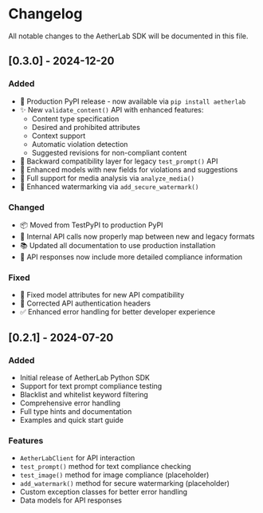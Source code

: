 # Changelog

All notable changes to the AetherLab SDK will be documented in this file.

## [0.3.0] - 2024-12-20

### Added
- 🎉 Production PyPI release - now available via `pip install aetherlab`
- ✨ New `validate_content()` API with enhanced features:
  - Content type specification
  - Desired and prohibited attributes
  - Context support
  - Automatic violation detection
  - Suggested revisions for non-compliant content
- 🔧 Backward compatibility layer for legacy `test_prompt()` API
- 📝 Enhanced models with new fields for violations and suggestions
- 🚀 Full support for media analysis via `analyze_media()`
- 🔐 Enhanced watermarking via `add_secure_watermark()`

### Changed
- 📦 Moved from TestPyPI to production PyPI
- 🔄 Internal API calls now properly map between new and legacy formats
- 📚 Updated all documentation to use production installation
- 🎯 API responses now include more detailed compliance information

### Fixed
- 🐛 Fixed model attributes for new API compatibility
- 🔧 Corrected API authentication headers
- ✅ Enhanced error handling for better developer experience

## [0.2.1] - 2024-07-20
### Added
- Initial release of AetherLab Python SDK
- Support for text prompt compliance testing
- Blacklist and whitelist keyword filtering
- Comprehensive error handling
- Full type hints and documentation
- Examples and quick start guide

### Features
- `AetherLabClient` for API interaction
- `test_prompt()` method for text compliance checking
- `test_image()` method for image compliance (placeholder)
- `add_watermark()` method for secure watermarking (placeholder)
- Custom exception classes for better error handling
- Data models for API responses 